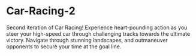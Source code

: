 # Car-Racing-2
Second iteration of Car Racing! Experience heart-pounding action as you steer your high-speed car through challenging tracks towards the ultimate victory. Navigate through stunning landscapes, and outmaneuver opponents to secure your time at the goal line. 
